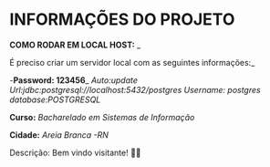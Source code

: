 # INFORMAÇÕES DO PROJETO

**COMO RODAR EM LOCAL HOST:** _

É preciso criar um servidor local com as seguintes informações:_

-**Password: 123456**_
_Auto:update_
_Url:jdbc:postgresql://localhost:5432/postgres_
_Username: postgres_
_database:POSTGRESQL_


**Curso:** _Bacharelado em Sistemas de Informação_

**Cidade:** _Areia Branca -RN_

Descrição: Bem vindo visitante! :technologist:
